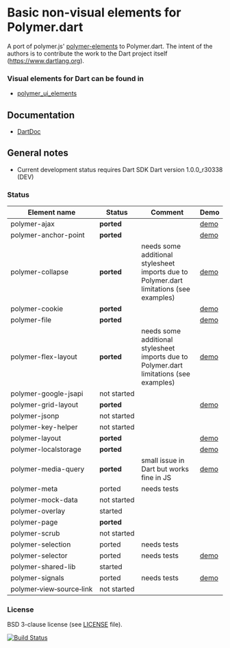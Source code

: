 # Basic non-visual elements for Polymer.dart

A port of polymer.js' [polymer-elements](https://github.com/Polymer/polymer-elements) to Polymer.dart. 
The intent of the authors is to contribute the work to the Dart project itself (https://www.dartlang.org).

### Visual elements for Dart can be found in
* [polymer_ui_elements](https://github.com/ErikGrimes/polymer_ui_elements)

## Documentation
* [DartDoc](http://erikgrimes.github.io/polymer_elements/docs/index.html)

## General notes

* Current development status requires Dart SDK Dart version 1.0.0_r30338 (DEV)

### Status

Element name                    |   Status         | Comment      | Demo
------------------------------- | ---------------- | ------------ | ----
polymer-ajax                    | **ported**       |              | [demo](http://erikgrimes.github.io/polymer_elements/build/polymer_ajax.html)
polymer-anchor-point            | **ported**       |              | [demo](http://erikgrimes.github.io/polymer_elements/build/polymer_anchor_point.html)
polymer-collapse                | **ported**       | needs some additional stylesheet imports due to Polymer.dart limitations (see examples) | [demo](http://erikgrimes.github.io/polymer_elements/build/polymer_collapse.html)
polymer-cookie                  | **ported**       |              | [demo](http://erikgrimes.github.io/polymer_elements/build/polymer_cookie.html)
polymer-file                    | **ported**       |              | [demo](http://erikgrimes.github.io/polymer_elements/build/polymer_file.html)
polymer-flex-layout             | **ported**       | needs some additional stylesheet imports due to Polymer.dart limitations (see examples) | [demo](http://erikgrimes.github.io/polymer_elements/build/polymer_flex_layout.html)
polymer-google-jsapi            | not&nbsp;started |              | 
polymer-grid-layout             | **ported**       |              | [demo](http://erikgrimes.github.io/polymer_elements/build/polymer_grid_layout.html)
polymer-jsonp                   | not&nbsp;started |              |
polymer-key-helper              | not&nbsp;started |              |
polymer-layout                  | **ported**       |              | [demo](http://erikgrimes.github.io/polymer_elements/build/polymer_layout.html)
polymer-localstorage            | **ported**       |              | [demo](http://erikgrimes.github.io/polymer_elements/build/polymer_localstorage.html)
polymer-media-query             | **ported**       | small issue in Dart but works fine in JS  | [demo](http://erikgrimes.github.io/polymer_elements/build/polymer_media_query.html)
polymer-meta                    | ported           | needs tests  |
polymer-mock-data               | not&nbsp;started |              |
polymer-overlay                 | started          |              |
polymer-page                    | **ported**       |              |
polymer-scrub                   | not&nbsp;started |              |
polymer-selection               | ported           | needs tests  |
polymer-selector                | ported           | needs tests  | [demo](http://erikgrimes.github.io/polymer_elements/build/polymer_selector.html)
polymer-shared-lib              | started          |              |
polymer-signals                 | ported           | needs tests  | [demo](http://erikgrimes.github.io/polymer_elements/build/polymer_signals.html)
polymer&#8209;view&#8209;source&#8209;link        | not&nbsp;started |              |


### License
BSD 3-clause license (see [LICENSE](https://github.com/ErikGrimes/polymer_elements/blob/master/LICENSE) file).

[![Build Status](https://drone.io/github.com/ErikGrimes/polymer_elements/status.png)](https://drone.io/github.com/ErikGrimes/polymer_elements/latest)

